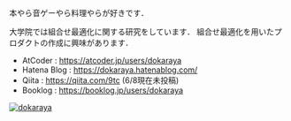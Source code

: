 本やら音ゲーやら料理やらが好きです．

大学院では組合せ最適化に関する研究をしています．
組合せ最適化を用いたプロダクトの作成に興味があります．

- AtCoder : https://atcoder.jp/users/dokaraya
- Hatena Blog : https://dokaraya.hatenablog.com/ 
- Qiita : https://qiita.com/9tc (6/8現在未投稿)
- Booklog : https://booklog.jp/users/dokaraya

[![dokaraya](https://img.shields.io/endpoint?url=https%3A%2F%2Fatcoder-badges.now.sh%2Fapi%2Fatcoder%2Fjson%2Fdokaraya)](https://atcoder.jp/users/dokaraya)

